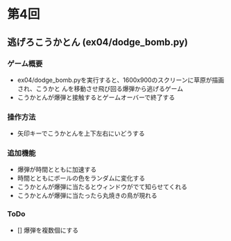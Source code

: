 # 第4回
## 逃げろこうかとん (ex04/dodge_bomb.py)
### ゲーム概要
- ex04/dodge_bomb.pyを実行すると、1600x900のスクリーンに草原が描画され、こうかと
  んを移動させ飛び回る爆弾から逃げるゲーム
- こうかとんが爆弾と接触するとゲームオーバーで終了する
### 操作方法
- 矢印キーでこうかとんを上下左右にいどうする
### 追加機能
- 爆弾が時間とともに加速する
- 時間とともにボールの色をランダムに変化する
- こうかとんが爆弾に当たるとウィンドウがでて知らせてくれる
- こうかとんが爆弾に当たったら丸焼きの鳥が現れる
### ToDo
- [] 爆弾を複数個にする
